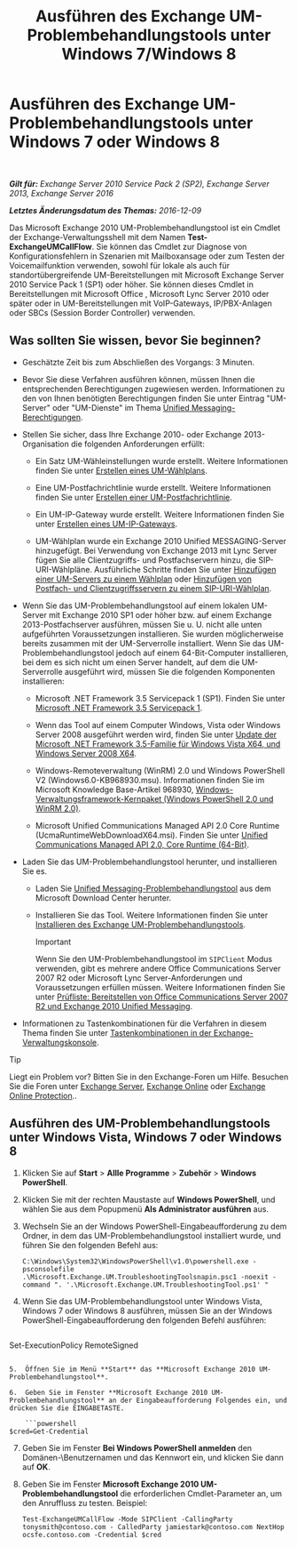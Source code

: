 ﻿---
title: 'Ausführen des Exchange UM-Problembehandlungstools unter Windows 7/Windows 8'
TOCTitle: Ausführen des Exchange UM-Problembehandlungstools unter Windows 7 oder Windows 8
ms:assetid: 98d6869d-ee4a-4088-849d-ef75b0f5d932
ms:mtpsurl: https://technet.microsoft.com/de-de/library/Ff851872(v=EXCHG.150)
ms:contentKeyID: 56271572
ms.date: 05/22/2018
mtps_version: v=EXCHG.150
ms.translationtype: MT
---

# Ausführen des Exchange UM-Problembehandlungstools unter Windows 7 oder Windows 8

 

_**Gilt für:** Exchange Server 2010 Service Pack 2 (SP2), Exchange Server 2013, Exchange Server 2016_

_**Letztes Änderungsdatum des Themas:** 2016-12-09_

Das Microsoft Exchange 2010 UM-Problembehandlungstool ist ein Cmdlet der Exchange-Verwaltungsshell mit dem Namen **Test-ExchangeUMCallFlow**. Sie können das Cmdlet zur Diagnose von Konfigurationsfehlern in Szenarien mit Mailboxansage oder zum Testen der Voicemailfunktion verwenden, sowohl für lokale als auch für standortübergreifende UM-Bereitstellungen mit Microsoft Exchange Server 2010 Service Pack 1 (SP1) oder höher. Sie können dieses Cmdlet in Bereitstellungen mit Microsoft Office , Microsoft Lync Server 2010 oder später oder in UM-Bereitstellungen mit VoIP-Gateways, IP/PBX-Anlagen oder SBCs (Session Border Controller) verwenden.

## Was sollten Sie wissen, bevor Sie beginnen?

  - Geschätzte Zeit bis zum Abschließen des Vorgangs: 3 Minuten.

  - Bevor Sie diese Verfahren ausführen können, müssen Ihnen die entsprechenden Berechtigungen zugewiesen werden. Informationen zu den von Ihnen benötigten Berechtigungen finden Sie unter Eintrag "UM-Server" oder "UM-Dienste" im Thema [Unified Messaging-Berechtigungen](unified-messaging-permissions-exchange-2013-help.md).

  - Stellen Sie sicher, dass Ihre Exchange 2010- oder Exchange 2013-Organisation die folgenden Anforderungen erfüllt:
    
      - Ein Satz UM-Wähleinstellungen wurde erstellt. Weitere Informationen finden Sie unter [Erstellen eines UM-Wählplans](https://technet.microsoft.com/de-de/library/Bb123819(v=EXCHG.150)).
    
      - Eine UM-Postfachrichtlinie wurde erstellt. Weitere Informationen finden Sie unter [Erstellen einer UM-Postfachrichtlinie](https://technet.microsoft.com/de-de/library/Bb123510(v=EXCHG.150)).
    
      - Ein UM-IP-Gateway wurde erstellt. Weitere Informationen finden Sie unter [Erstellen eines UM-IP-Gateways](https://technet.microsoft.com/de-de/library/Aa998045(v=EXCHG.150)).
    
      - UM-Wählplan wurde ein Exchange 2010 Unified MESSAGING-Server hinzugefügt. Bei Verwendung von Exchange 2013 mit Lync Server fügen Sie alle Clientzugriffs- und Postfachservern hinzu, die SIP-URI-Wählpläne. Ausführliche Schritte finden Sie unter [Hinzufügen einer UM-Servers zu einem Wählplan](https://go.microsoft.com/fwlink/p/?linkid=313051) oder [Hinzufügen von Postfach- und Clientzugriffsservern zu einem SIP-URI-Wählplan](add-mailbox-and-client-access-servers-to-a-sip-uri-dial-plan-exchange-2013-help.md).

  - Wenn Sie das UM-Problembehandlungstool auf einem lokalen UM-Server mit Exchange 2010 SP1 oder höher bzw. auf einem Exchange 2013-Postfachserver ausführen, müssen Sie u. U. nicht alle unten aufgeführten Voraussetzungen installieren. Sie wurden möglicherweise bereits zusammen mit der UM-Serverrolle installiert. Wenn Sie das UM-Problembehandlungstool jedoch auf einem 64-Bit-Computer installieren, bei dem es sich nicht um einen Server handelt, auf dem die UM-Serverrolle ausgeführt wird, müssen Sie die folgenden Komponenten installieren:
    
      - Microsoft .NET Framework 3.5 Servicepack 1 (SP1). Finden Sie unter [Microsoft .NET Framework 3.5 Servicepack 1](https://go.microsoft.com/fwlink/p/?linkid=152380).
    
      - Wenn das Tool auf einem Computer Windows, Vista oder Windows Server 2008 ausgeführt werden wird, finden Sie unter [Update der Microsoft .NET Framework 3.5-Familie für Windows Vista X64, und Windows Server 2008 X64](https://go.microsoft.com/fwlink/p/?linkid=178998).
    
      - Windows-Remoteverwaltung (WinRM) 2.0 und Windows PowerShell V2 (Windows6.0-KB968930.msu). Informationen finden Sie im Microsoft Knowledge Base-Artikel 968930, [Windows-Verwaltungsframework-Kernpaket (Windows PowerShell 2.0 und WinRM 2.0)](http://go.microsoft.com/fwlink/p/?linkid=3052&kbid=968930).
    
      - Microsoft Unified Communications Managed API 2.0 Core Runtime (UcmaRuntimeWebDownloadX64.msi). Finden Sie unter [Unified Communications Managed API 2.0, Core Runtime (64-Bit)](https://go.microsoft.com/fwlink/p/?linkid=198175).

  - Laden Sie das UM-Problembehandlungstool herunter, und installieren Sie es.
    
      - Laden Sie [Unified Messaging-Problembehandlungstool](https://go.microsoft.com/fwlink/p/?linkid=182625) aus dem Microsoft Download Center herunter.
    
      - Installieren Sie das Tool. Weitere Informationen finden Sie unter [Installieren des Exchange UM-Problembehandlungstools](install-the-exchange-um-troubleshooting-tool-exchange-2013-help.md).
        

        > [!IMPORTANT]
        > Wenn Sie den UM-Problembehandlungstool im <CODE>SIPClient</CODE> Modus verwenden, gibt es mehrere andere Office Communications Server 2007 R2 oder Microsoft Lync Server-Anforderungen und Voraussetzungen erfüllen müssen. Weitere Informationen finden Sie unter <A href="https://go.microsoft.com/fwlink/p/?linkid=311961">Prüfliste: Bereitstellen von Office Communications Server 2007 R2 und Exchange 2010 Unified Messaging</A>.



  - Informationen zu Tastenkombinationen für die Verfahren in diesem Thema finden Sie unter [Tastenkombinationen in der Exchange-Verwaltungskonsole](keyboard-shortcuts-in-the-exchange-admin-center-exchange-online-protection-help.md).


> [!TIP]
> Liegt ein Problem vor? Bitten Sie in den Exchange-Foren um Hilfe. Besuchen Sie die Foren unter <A href="https://go.microsoft.com/fwlink/p/?linkid=60612">Exchange Server</A>, <A href="https://go.microsoft.com/fwlink/p/?linkid=267542">Exchange Online</A> oder <A href="https://go.microsoft.com/fwlink/p/?linkid=285351">Exchange Online Protection</A>..



## Ausführen des UM-Problembehandlungstools unter Windows Vista, Windows 7 oder Windows 8

1.  Klicken Sie auf **Start** \> **Allle Programme** \> **Zubehör** \> **Windows PowerShell**.

2.  Klicken Sie mit der rechten Maustaste auf **Windows PowerShell**, und wählen Sie aus dem Popupmenü **Als Administrator ausführen** aus.

3.  Wechseln Sie an der Windows PowerShell-Eingabeaufforderung zu dem Ordner, in dem das UM-Problembehandlungstool installiert wurde, und führen Sie den folgenden Befehl aus:
    
        C:\Windows\System32\WindowsPowerShell\v1.0\powershell.exe -psconsolefile .\Microsoft.Exchange.UM.TroubleshootingToolsnapin.psc1 -noexit -command ". '.\Microsoft.Exchange.UM.TroubleshootingTool.ps1' "

4.  Wenn Sie das UM-Problembehandlungstool unter Windows Vista, Windows 7 oder Windows 8 ausführen, müssen Sie an der Windows PowerShell-Eingabeaufforderung den folgenden Befehl ausführen:
    
    ```powershell
Set-ExecutionPolicy RemoteSigned
```

5.  Öffnen Sie im Menü **Start** das **Microsoft Exchange 2010 UM-Problembehandlungstool**.

6.  Geben Sie im Fenster **Microsoft Exchange 2010 UM-Problembehandlungstool** an der Eingabeaufforderung Folgendes ein, und drücken Sie die EINGABETASTE.
    
    ```powershell
$cred=Get-Credential
```

7.  Geben Sie im Fenster **Bei Windows PowerShell anmelden** den Domänen-\\Benutzernamen und das Kennwort ein, und klicken Sie dann auf **OK**.

8.  Geben Sie im Fenster **Microsoft Exchange 2010 UM-Problembehandlungstool** die erforderlichen Cmdlet-Parameter an, um den Anruffluss zu testen. Beispiel:
    
        Test-ExchangeUMCallFlow -Mode SIPClient -CallingParty tonysmith@contoso.com - CalledParty jamiestark@contoso.com NextHop ocsfe.contoso.com -Credential $cred

